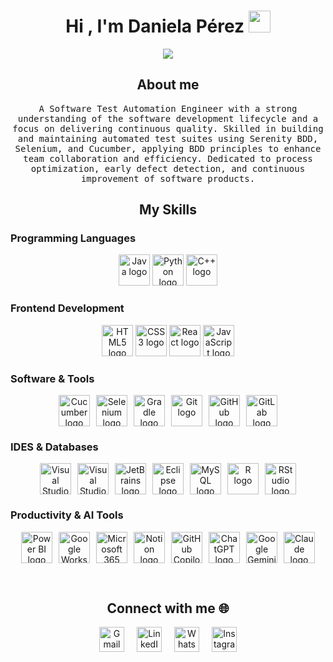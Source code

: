 <h1 align="center">Hi , I'm Daniela Pérez <img src="https://media.giphy.com/media/hvRJCLFzcasrR4ia7z/giphy.gif" width="35"></h1>
<p align="center">
  <a href="https://github.com/DenverCoder1/readme-typing-svg">
    <img src="https://readme-typing-svg.herokuapp.com?font=Time+New+Roman&color=FFFFFF&size=25&center=true&vCenter=true&width=600&height=100&lines=QA+Automation+Tester;Software+Engineer+Student;Data+Analyst;Always+learning+new+things">
  </a>
</p>

<h2 align="center">About me</h2>
<p align="center">
  <samp>
    A Software Test Automation Engineer with a strong understanding of the software development lifecycle and a focus on delivering continuous quality. Skilled in building and maintaining automated test suites using Serenity BDD, Selenium, and Cucumber, applying BDD principles to enhance team collaboration and efficiency. Dedicated to process optimization, early defect detection, and continuous improvement of software products.
  </samp>
</p>

<h2 align="center">My Skills</h2>

<h3>Programming Languages</h3>

<p align="center">
  <img height="50" src="https://www.vectorlogo.zone/logos/java/java-ar21.svg" alt="Java logo">
  <img height="50" src="https://www.vectorlogo.zone/logos/python/python-ar21.svg" alt="Python logo">
  <img height="50" src="https://www.vectorlogo.zone/logos/isocpp/isocpp-ar21.svg" alt="C++ logo">
</p>

<h3>Frontend Development</h3>

<p align="center">
  <img height="50" src="https://cdn.jsdelivr.net/gh/devicons/devicon/icons/html5/html5-original.svg" alt="HTML5 logo">
  <img height="50" src="https://cdn.jsdelivr.net/gh/devicons/devicon/icons/css3/css3-original.svg" alt="CSS3 logo">
  <img height="50" src="https://cdn.jsdelivr.net/gh/devicons/devicon/icons/react/react-original.svg" alt="React logo">
  <img height="50" src="https://cdn.jsdelivr.net/gh/devicons/devicon/icons/javascript/javascript-original.svg" alt="JavaScript logo">
</p>

<h3>Software & Tools</h3>

<p align="center" style="display: flex; justify-content: center; gap: 10px; flex-wrap: wrap;">
  <img height="50" src="https://cdn.jsdelivr.net/gh/devicons/devicon/icons/cucumber/cucumber-plain.svg" alt="Cucumber logo">
  <img height="50" src="https://cdn.jsdelivr.net/gh/devicons/devicon/icons/selenium/selenium-original.svg" alt="Selenium logo">
  <img height="50" src="https://cdn.jsdelivr.net/gh/devicons/devicon/icons/gradle/gradle-original.svg" alt="Gradle logo">
  <img height="50" src="https://cdn.jsdelivr.net/gh/devicons/devicon/icons/git/git-original.svg" alt="Git logo">
  <img height="50" src="https://cdn.jsdelivr.net/gh/devicons/devicon/icons/github/github-original.svg" alt="GitHub logo">
  <img height="50" src="https://cdn.jsdelivr.net/gh/devicons/devicon/icons/gitlab/gitlab-original.svg" alt="GitLab logo">
</p>

<h3>IDES & Databases</h3>

<p align="center" style="display: flex; justify-content: center; gap: 10px; flex-wrap: wrap;">
  <img height="50" src="https://cdn.jsdelivr.net/gh/devicons/devicon/icons/visualstudio/visualstudio-plain.svg" alt="Visual Studio logo">
  <img height="50" src="https://cdn.jsdelivr.net/gh/devicons/devicon/icons/vscode/vscode-original.svg" alt="Visual Studio Code logo">
  <img height="50" src="https://encrypted-tbn0.gstatic.com/images?q=tbn:ANd9GcQ6H1JlVhzHEYTUvL01mhMwhteWc7MIJp3VJA&s" alt="JetBrains logo">
  <img height="50" src="https://cdn.jsdelivr.net/gh/devicons/devicon/icons/eclipse/eclipse-original.svg" alt="Eclipse logo">
  <img height="50" src="https://cdn.jsdelivr.net/gh/devicons/devicon/icons/mysql/mysql-original.svg" alt="MySQL logo">
  <img height="50" src="https://cdn.jsdelivr.net/gh/devicons/devicon/icons/r/r-original.svg" alt="R logo">
  <img height="50" src="https://upload.wikimedia.org/wikipedia/commons/d/d0/RStudio_logo_flat.svg" alt="RStudio logo">
</p>


<h3>Productivity & AI Tools</h3>

<p align="center" style="display: flex; justify-content: center; gap: 10px; flex-wrap: wrap;">
  <img height="50" src="https://upload.wikimedia.org/wikipedia/commons/c/cf/New_Power_BI_Logo.svg" alt="Power BI logo">
  <img height="50" src="https://logos-world.net/wp-content/uploads/2023/12/Google-Workspace-Symbol.png" alt="Google Workspace logo">
  <img height="50" src="https://encrypted-tbn0.gstatic.com/images?q=tbn:ANd9GcQz2-tIBYk2WuRQ5a6ph298dHRGON8tGJOxqg&s" alt="Microsoft 365 logo">
  <img height="50" src="https://upload.wikimedia.org/wikipedia/commons/e/e9/Notion-logo.svg" alt="Notion logo">
  <img height="50" src="https://encrypted-tbn0.gstatic.com/images?q=tbn:ANd9GcTFDl3OClwJ6IzLsbfcLGrv5pHhJ9Db94reFvUuV3k1nsEWmYCL0ZMFgxVe2Tbo0swoKtk&usqp=CAU" alt="GitHub Copilot logo">
  <img height="50" src="https://upload.wikimedia.org/wikipedia/commons/0/04/ChatGPT_logo.svg" alt="ChatGPT logo">
  <img height="50" src="https://i.ytimg.com/vi/LI-14hLwHko/sddefault.jpg" alt="Google Gemini logo">
  <img height="50" src="https://registry.npmmirror.com/@lobehub/icons-static-png/latest/files/dark/claude.png" alt="Claude logo">
</p>

<br>

<h2 align="center">Connect with me 🌐</h2>

<p align="center" style="display: flex; justify-content: center; gap: 20px; flex-wrap: wrap;">

  <a href="mailto:danielaperezagualimpiat@gmail.com" target="_blank">
    <img src="https://cdn-icons-png.flaticon.com/512/732/732200.png" 
         alt="Gmail" height="40" />
  </a>

  <a href="https://www.linkedin.com/in/daniela-perez-5a0425341" target="_blank">
    <img src="https://cdn-icons-png.flaticon.com/512/174/174857.png" 
         alt="LinkedIn" height="40" />
  </a>

  <a href="https://wa.me/573206499702" target="_blank">
    <img src="https://cdn-icons-png.flaticon.com/512/733/733585.png" 
         alt="WhatsApp" height="40" />
  </a>

  <a href="https://www.instagram.com/whos.danx/" target="_blank">
    <img src="https://cdn-icons-png.flaticon.com/512/2111/2111463.png" 
         alt="Instagram" height="40" />
  </a>

</p>
